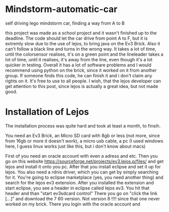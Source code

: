 # Mindstorm-automatic-car
self driving lego mindstorm car, finding a way from A to B

this project was made as a school project and it wasn't finished up to the deadline.
The code should let the car drive from point A to F, but it is extremly slow due to the use of lejos, to bring java on the Ev3 Brick.
Also it can't follow a black line and turns in the wrong way. 
It takes a lot of time, until the colorsensor realises, it's on a green point and the lineleader takes a lot of time, until it realises, it's away from the line, even though it's a lot quicker in testing.
Overall it has a lot of software problems and I would recommend using python on the brick, since it worked on it from another  group.
If someone finds this code, he can finish it and i don't claim any rights on it. It's free to use to all people. I wish, that the lejos developer can get attention to this post, since lejos is actually a great idea, but not made good. 

# Installation of Lejos
The installation process was quite hard and took at least a month, to finsih.

You need an Ev3 Brick, an Micro SD card with 8gb or less (not more, since from 16gb or more it doesn't work), a micro usb cable, a pc (I used windows here, I guess linux works just like this, but i don't know about macs)

First of you need an oracle account with even a adress and etc.
Then you go on this website https://sourceforge.net/projects/ev3.lejos.p/files/ and get lejos and install it onto you pc.
After that you install eclipse and set it up for lejos.
You also need a rdnis driver, which you can get by simply searching for it.
You're going to eclipse marketplace (yes, you need another thing) and search for the lejos ev3 extension.
After you installed the extension and start eclipse, you see a header in eclipse called lejos ev3. You hit that header and than "start ev3sdcard control" 
There you go on "click the link [...]" and download the 7 60 version. Not version 8 !!!! since that one never worked on my brick. There you login with the oracle account and 
